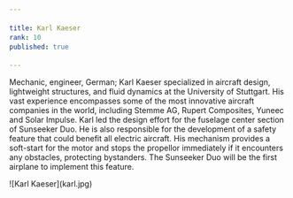 ```yaml
---

title: Karl Kaeser
rank: 10
published: true

---
```


Mechanic, engineer, German; Karl Kaeser specialized in aircraft design, lightweight structures, and fluid dynamics at the University of Stuttgart. His vast experience encompasses some of the most innovative aircraft companies in the world, including Stemme AG, Rupert Composites, Yuneec and Solar Impulse. Karl led the design effort for the fuselage center section of Sunseeker Duo. He is also responsible for the development of a safety feature that could benefit all electric aircraft. His mechanism provides a soft-start for the motor and stops the propellor immediately if it encounters any obstacles, protecting bystanders. The Sunseeker Duo will be the first airplane to implement this feature.




<div>
![Karl Kaeser](karl.jpg)
</div>

